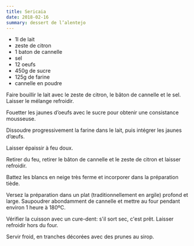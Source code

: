 ```yaml
---
title: Sericaia
date: 2018-02-16
summary: dessert de l’alentejo
---
```


* 1l de lait
* zeste de citron
* 1 baton de cannelle
* sel
* 12 oeufs
* 450g de sucre
* 125g de farine
* cannelle en poudre


Faire bouillir le lait avec le zeste de citron, le bâton de cannelle et le sel.
Laisser le mélange refroidir.

Fouetter les jaunes d’oeufs avec le sucre pour obtenir une consistance mousseuse.

Dissoudre progressivement la farine dans le lait, puis intégrer les jaunes d’œufs.

Laisser épaissir à feu doux.

Retirer du feu, retirer le bâton de cannelle et le zeste de citron et laisser refroidir.

Battez les blancs en neige très ferme et incorporer dans la préparation tiède.

Versez la préparation dans un plat (traditionnellement en argile) profond et large.
Saupoudrer abondamment de cannelle et mettre au four pendant environ 1 heure à 180ºC.

Vérifier la cuisson avec un cure-dent: s'il sort sec, c'est prêt.
Laisser refroidir hors du four.

Servir froid, en tranches décorées avec des prunes au sirop.

